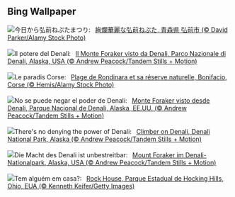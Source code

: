 ## Bing Wallpaper
![](https://www.bing.com/th?id=OHR.Neputa2023_JA-JP9406912677_UHD.jpg&w=1000)今日から弘前ねぷたまつり:&nbsp;&ensp;[絢爛華麗な弘前ねぷた, 青森県 弘前市 (© David Parker/Alamy Stock Photo)](https://www.bing.com/th?id=OHR.Neputa2023_JA-JP9406912677_UHD.jpg)
<br><br/>
![](https://www.bing.com/th?id=OHR.DenaliClimber_IT-IT5864283089_UHD.jpg&w=1000)Il potere del Denali:&nbsp;&ensp;[Il Monte Foraker visto da Denali, Parco Nazionale di Denali, Alaska, USA (© Andrew Peacock/Tandem Stills + Motion)](https://www.bing.com/th?id=OHR.DenaliClimber_IT-IT5864283089_UHD.jpg)
<br><br/>
![](https://www.bing.com/th?id=OHR.Corse_FR-FR1073041933_UHD.jpg&w=1000)Le paradis Corse:&nbsp;&ensp;[Plage de Rondinara et sa réserve naturelle, Bonifacio, Corse (© Hemis/Alamy Stock Photo)](https://www.bing.com/th?id=OHR.Corse_FR-FR1073041933_UHD.jpg)
<br><br/>
![](https://www.bing.com/th?id=OHR.DenaliClimber_ES-ES3274030285_UHD.jpg&w=1000)No se puede negar el poder de Denali:&nbsp;&ensp;[Monte Foraker visto desde Denali, Parque Nacional de Denali, Alaska, EE.UU. (© Andrew Peacock/Tandem Stills + Motion)](https://www.bing.com/th?id=OHR.DenaliClimber_ES-ES3274030285_UHD.jpg)
<br><br/>
![](https://www.bing.com/th?id=OHR.DenaliClimber_EN-GB1414013985_UHD.jpg&w=1000)There's no denying the power of Denali:&nbsp;&ensp;[Climber on Denali, Denali National Park, Alaska (© Andrew Peacock/Tandem Stills + Motion)](https://www.bing.com/th?id=OHR.DenaliClimber_EN-GB1414013985_UHD.jpg)
<br><br/>
![](https://www.bing.com/th?id=OHR.DenaliClimber_DE-DE2152718448_UHD.jpg&w=1000)Die Macht des Denali ist unbestreitbar:&nbsp;&ensp;[Mount Foraker im Denali-Nationalpark, Alaska, USA (© Andrew Peacock/Tandem Stills + Motion)](https://www.bing.com/th?id=OHR.DenaliClimber_DE-DE2152718448_UHD.jpg)
<br><br/>
![](https://www.bing.com/th?id=OHR.RockHouse_PT-BR1317959192_UHD.jpg&w=1000)Tem alguém em casa?:&nbsp;&ensp;[Rock House, Parque Estadual de Hocking Hills, Ohio, EUA (© Kenneth Keifer/Getty Images)](https://www.bing.com/th?id=OHR.RockHouse_PT-BR1317959192_UHD.jpg)
<br><br/>
